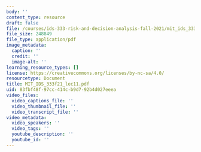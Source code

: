 ```yaml
---
body: ''
content_type: resource
draft: false
file: /courses/ids-333-risk-and-decision-analysis-fall-2021/mit_ids_333f21_lec11.pdf
file_size: 248849
file_type: application/pdf
image_metadata:
  caption: ''
  credit: ''
  image-alt: ''
learning_resource_types: []
license: https://creativecommons.org/licenses/by-nc-sa/4.0/
resourcetype: Document
title: MIT_IDS_333f21_lec11.pdf
uid: 83fbf48f-97cc-414c-b9d7-92b4d027eeea
video_files:
  video_captions_file: ''
  video_thumbnail_file: ''
  video_transcript_file: ''
video_metadata:
  video_speakers: ''
  video_tags: ''
  youtube_description: ''
  youtube_id: ''
---
```

